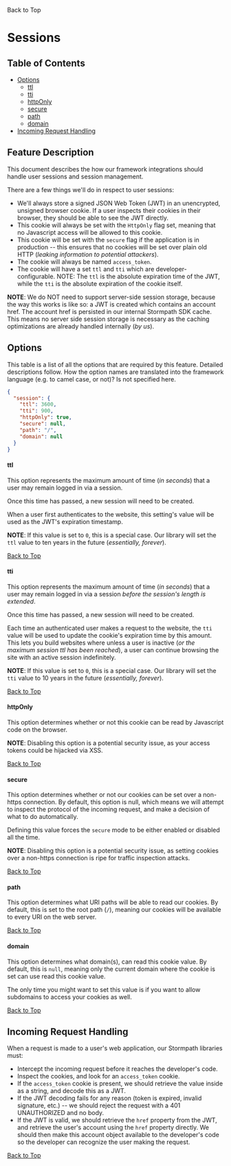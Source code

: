 <a name="#top">Back to Top</a>

# Sessions


## Table of Contents

* [Options](#Options)
  * [ttl](#ttl)
  * [tti](#tti)
  * [httpOnly](#http-only)
  * [secure](#secure)
  * [path](#path)
  * [domain](#domain)
* [Incoming Request Handling](#incoming-request-handling)


## Feature Description

This document describes the how our framework integrations should handle user
sessions and session management.

There are a few things we'll do in respect to user sessions:

- We'll always store a signed JSON Web Token (JWT) in an unencrypted, unsigned
  browser cookie.  If a user inspects their cookies in their browser, they
  should be able to see the JWT directly.
- This cookie will always be set with the `HttpOnly` flag set, meaning that no
  Javascript access will be allowed to this cookie.
- This cookie will be set with the `secure` flag if the application is in
  production -- this ensures that no cookies will be set over plain old HTTP
  (*leaking information to potential attackers*).
- The cookie will always be named `access_token`.
- The cookie will have a set `ttl` and `tti` which are developer-configurable.
  NOTE: The `ttl` is the absolute expiration time of the JWT, while the `tti` is
  the absolute expiration of the cookie itself.

**NOTE**: We do NOT need to support server-side session storage, because the way
this works is like so: a JWT is created which contains an account href.  The
account href is persisted in our internal Stormpath SDK cache.  This means no
server side session storage is necessary as the caching optimizations are
already handled internally (*by us*).


## <a name="Options"></a> Options

This table is a list of all the options that are required by this feature.
Detailed descriptions follow.  How the option names are translated into the
framework language (e.g. to camel case, or not)? Is not specified here.

```json
{
  "session": {
    "ttl": 3600,
    "tti": 900,
    "httpOnly": true,
    "secure": null,
    "path": "/",
    "domain": null
  }
}
```


#### <a name="ttl"></a> ttl

This option represents the maximum amount of time (*in seconds*) that a user
may remain logged in via a session.

Once this time has passed, a new session will need to be created.

When a user first authenticates to the website, this setting's value will be
used as the JWT's expiration timestamp.

**NOTE**: If this value is set to `0`, this is a special case.  Our library will
set the `ttl` value to ten years in the future (*essentially, forever*).

<a href="#top">Back to Top</a>


#### <a name="tti"></a> tti

This option represents the maximum amount of time (*in seconds*) that a user
may remain logged in via a session *before the session's length is extended*.

Once this time has passed, a new session will need to be created.

Each time an authenticated user makes a request to the website, the `tti` value
will be used to update the cookie's expiration time by this amount.  This lets
you build websites where unless a user is inactive (*or the maximum session ttl
has been reached*), a user can continue browsing the site with an active session
indefinitely.

**NOTE**: If this value is set to `0`, this is a special case.  Our library will
set the `tti` value to 10 years in the future (*essentially, forever*).

<a href="#top">Back to Top</a>


#### <a name="http-only"></a> httpOnly

This option determines whether or not this cookie can be read by Javascript code
on the browser.

**NOTE**: Disabling this option is a potential security issue, as your access
tokens could be hijacked via XSS.

<a href="#top">Back to Top</a>


#### <a name="secure"></a> secure

This option determines whether or not our cookies can be set over a non-https
connection.  By default, this option is null, which means we will attempt to
inspect the protocol of the incoming request, and make a decision of what to do
automatically.

Defining this value forces the `secure` mode to be either enabled or disabled
all the time.

**NOTE**: Disabling this option is a potential security issue, as setting
cookies over a non-https connection is ripe for traffic inspection attacks.

<a href="#top">Back to Top</a>


#### <a name="path"></a> path

This option determines what URI paths will be able to read our cookies.  By
default, this is set to the root path (`/`), meaning our cookies will be
available to every URI on the web server.

<a href="#top">Back to Top</a>


#### <a name="domain"></a> domain 

This option determines what domain(s), can read this cookie value.  By default,
this is `null`, meaning only the current domain where the cookie is set can use
read this cookie value.

The only time you might want to set this value is if you want to allow
subdomains to access your cookies as well.

<a href="#top">Back to Top</a>


## <a name="incoming-request-handling"></a> Incoming Request Handling

When a request is made to a user's web application, our Stormpath libraries
must:

- Intercept the incoming request before it reaches the developer's code.
- Inspect the cookies, and look for an `access_token` cookie.
- If the `access_token` cookie is present, we should retrieve the value inside
  as a string, and decode this as a JWT.
- If the JWT decoding fails for any reason (token is expired, invalid signature,
  etc.) -- we should reject the request with a 401 UNAUTHORIZED and no body.
- If the JWT is valid, we should retrieve the `href` property from the JWT, and
  retrieve the user's account using the `href` property directly.  We should
  then make this account object available to the developer's code so the
  developer can recognize the user making the request.

<a href="#top">Back to Top</a>
